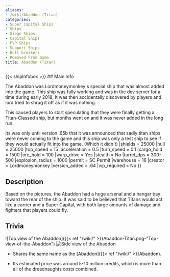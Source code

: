 ```yaml
---
aliases:
- /wiki/Abaddon-(Titan)
categories:
- Super Capital Ships
- Ships
- Siege Ships
- Capital Ships
- PVP Ships
- Support Ships
- Hull breakers
- Removed From Game
title: Abaddon (Titan)
---
```


{{< shipInfobox >}} ## Main Info 

The Abaddon was Lordmoneymonkey's special ship that was almost added into the game. This ship was fully working and was in the dev server for a time during early 2018, It was then accidentally discovered by players and lord tried to shrug it off as if it was nothing.

This caused players to start speculating that they were finally getting a Titan-Classed ship, but months went on and it was never added in the long run.

Its was only until version .65b that it was announced that sadly titan ships were never coming to the game and this ship was only a test ship to see if they would actually fit into the game. (Which it didn't)  |shields = 25000 |hull = 25000 |top_speed = 15 |acceleration = 0.5 |turn_speed = 0.1 |cargo_hold = 1500 |ore_hold = 100 |warp_drive = Yes |stealth = No |turret_dps = 300-500 |explosion_radius = 1000 |permit = SC Permit |warehouse = 16 |creator = Lordmoneymonkey |version_added = .64 |vip_required = No }}

## Description

Based on the pictures, the Abaddon had a huge arsenal and a hangar bay toward the rear of the ship. It was said to be believed that Titans would act like a carrier and a Super Capital, with both large amounts of damage and fighters that players could fly.

## Trivia

![Top view of the Abaddon]({{< ref "/wiki/" >}}Abaddon-Titan.png-"Top-view-of-the-Abaddon") ![Side view of the
Abaddon](Abaddon_Titan2.png "Side view of the Abaddon")

- Shares the same name as the [Abaddon]({{< ref "/wiki/" >}}Abaddon).

<!-- -->

- Its estimated price was around 5-10 million credits, which is more than all of the dreadnaughts costs combined.